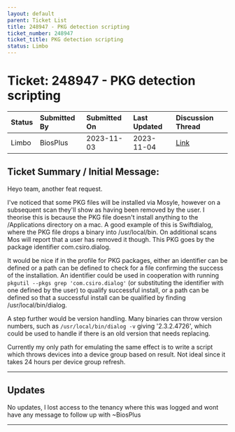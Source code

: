 ```yaml
---
layout: default
parent: Ticket List
title: 248947 - PKG detection scripting
ticket_number: 248947
ticket_title: PKG detection scripting
status: Limbo
---
```


# Ticket: 248947 - PKG detection scripting
  
| Status | Submitted By | Submitted On | Last Updated | Discussion Thread |
|:---|:---|:---|:---|:---|
| Limbo | BiosPlus | 2023-11-03 | 2023-11-04 | [Link]() |

## Ticket Summary / Initial Message:

Heyo team, another feat request.

I've noticed that some PKG files will be installed via Mosyle, however on a subsequent scan they'll show as having been removed by the user. I theorise this is because the PKG file doesn't install anything to the /Applications directory on a mac. A good example of this is Swiftdialog, where the PKG file drops a binary into /usr/local/bin. On additional scans Mos will report that a user has removed it though. This PKG goes by the package identifier com.csiro.dialog.

It would be nice if in the profile for PKG packages, either an identifier can be defined or a path can be defined to check for a file confirming the success of the installation.
An identifier could be used in cooperation with running `pkgutil --pkgs grep 'com.csiro.dialog'` (or substituting the identifier with one defined by the user) to qualify successful install, or a path can be defined so that a successful install can be qualified by finding /usr/local/bin/dialog.

A step further would be version handling. Many binaries can throw version numbers, such as `/usr/local/bin/dialog -v` giving '2.3.2.4726', which could be used to handle if there is an old version that needs replacing.

Currently my only path for emulating the same effect is to write a script which throws devices into a device group based on result. Not ideal since it takes 24 hours per device group refresh.

---

## Updates

<!-- 
Please do descending order for recency, oldest -> most recent
Replace line breaks with <br><br> tags

Quick template:
### Date YYYY-MM-DD

|From: | Mosyle Support |
|:---|:---|
|| *Paragraph 1<br><br>Paragraph 2<br><br>Paragraph 3<br><br>.* |

-->

No updates, I lost access to the tenancy where this was logged and wont have any message to follow up with
~BiosPlus

---